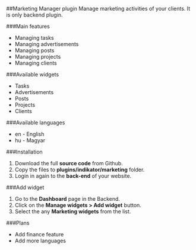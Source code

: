 ##Marketing Manager plugin
Manage marketing activities of your clients. It is only backend plugin.

###Main features
* Managing tasks
* Managing advertisements
* Managing posts
* Managing projects
* Managing clients

###Available widgets
* Tasks
* Advertisements
* Posts
* Projects
* Clients

###Available languages
* en - English
* hu - Magyar

###Installation
1. Download the full __source code__ from Github.
1. Copy the files to __plugins/indikator/marketing__ folder.
1. Login in again to the __back-end__ of your website.

###Add widget
1. Go to the __Dashboard__ page in the Backend.
1. Click on the __Manage widgets > Add widget__ button.
1. Select the any __Marketing widgets__ from the list.

###Plans
* Add finance feature
* Add more languages
